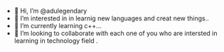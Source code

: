 - 👋 Hi, I’m @adulegendary
- 👀 I’m interested in in learnig new languages and creat new things..
- 🌱 I’m currently learning c++...
- 💞️ I’m looking to collaborate with each one of you who are intersted in learning in technology field .

<!---
adulegendary/adulegendary is a ✨ special ✨ repository because its `README.md` (this file) appears on your GitHub profile.
You can click the Preview link to take a look at your changes.
--->
